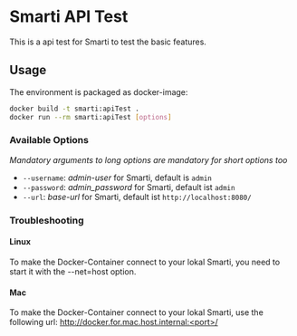 # Smarti API Test

This is a api test for Smarti to test the basic features.

## Usage

The environment is packaged as docker-image:

```bash
docker build -t smarti:apiTest .
docker run --rm smarti:apiTest [options]
```

### Available Options

_Mandatory arguments to long options are mandatory for short options too_

* `--username`: _admin-user_ for Smarti, default is `admin`
* `--password`: _admin_password_ for Smarti, default ist `admin`
* `--url`: _base-url_ for Smarti, default ist `http://localhost:8080/`


### Troubleshooting

#### Linux
To make the Docker-Container connect to your lokal Smarti, you need to start it with the --net=host option.

#### Mac
To make the Docker-Container connect to your lokal Smarti, use the following url: http://docker.for.mac.host.internal:<port>/